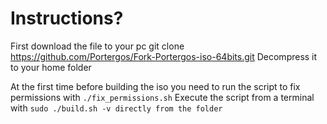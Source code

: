 # Instructions?
First download the file to your pc
git clone https://github.com/Portergos/Fork-Portergos-iso-64bits.git
Decompress it to your home folder

At the first time before building the iso you need to run the script to fix permissions with `./fix_permissions.sh`
Execute the script from a terminal with
`sudo ./build.sh -v directly from the folder`
